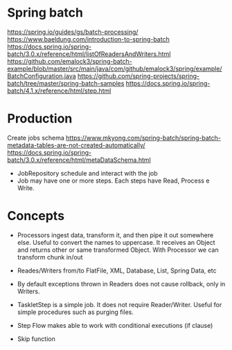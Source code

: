 # Spring batch
https://spring.io/guides/gs/batch-processing/
https://www.baeldung.com/introduction-to-spring-batch
https://docs.spring.io/spring-batch/3.0.x/reference/html/listOfReadersAndWriters.html
https://github.com/emalock3/spring-batch-example/blob/master/src/main/java/com/github/emalock3/spring/example/BatchConfiguration.java
https://github.com/spring-projects/spring-batch/tree/master/spring-batch-samples
https://docs.spring.io/spring-batch/4.1.x/reference/html/step.html

# Production
Create jobs schema
https://www.mkyong.com/spring-batch/spring-batch-metadata-tables-are-not-created-automatically/
https://docs.spring.io/spring-batch/3.0.x/reference/html/metaDataSchema.html

- JobRepository schedule and interact with the job
- Job may have one or more steps. Each steps have Read, Process e Write.

# Concepts
- Processors  ingest data, transform it, and then pipe it out somewhere else. 
Useful to convert the names to uppercase. It receives an Object and returns other or same transformed Object.
With Processor we can transform chunk in/out

- Reades/Writers from/to FlatFile, XML, Database, List, Spring Data, etc 

- By default exceptions thrown in Readers does not cause rollback, only in Writers.

- TaskletStep is a simple job. It does not require Reader/Writer. Useful for simple procedures such as purging files.

- Step Flow makes able to work with conditional executions (if clause)

- Skip function
